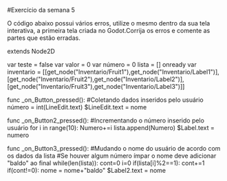 #Exercício da semana 5

O código abaixo possui vários erros, utilize o mesmo dentro da sua tela interativa, a primeira tela criada no Godot.Corrija os erros e comente as partes que estão erradas.

extends Node2D

var teste = false
var valor = 0
var número = 0
lista = []
onready var inventario = [[get_node("Inventario/Fruit1"),get_node("Inventario/Label1")],[get_node("Inventario/Fruit2"),get_node("Inventario/Label2")],[get_node("Inventario/Fruit3"),get_node("Inventario/Label3")]]

func _on_Button_pressed():
	#Coletando dados inseridos pelo usuário
	número = int(LineEdit.text)
	$LineEdit.text = nome


func _on_Button2_pressed():
	#Incrementando o número inserido pelo usuário
	for i in range(10):
		Numero+=i
		lista.append(Numero)
	$Label.text = numero


func _on_Button3_pressed():
	#Mudando o nome do usuário de acordo com os dados da lista
	#Se houver algum número ímpar o nome deve adicionar "baldo" ao final
	while(len(lista)):
		cont=0
		i=0
		if(lista[i]%2==1):
			cont+=1
		if(cont!=0):
			nome = nome+"baldo"
		$Label2.text = nome
